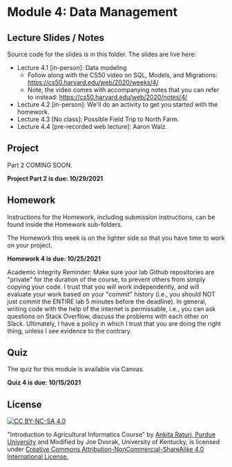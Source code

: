 # Module 4: Data Management

## Lecture Slides / Notes

Source code for the slides is in this folder. The slides are live here:

- Lecture 4.1 [in-person]: Data modeling
  - Follow along with the CS50 video on SQL, Models, and Migrations: https://cs50.harvard.edu/web/2020/weeks/4/
  - Note, the video comes with accompanying notes that you can refer to instead: https://cs50.harvard.edu/web/2020/notes/4/
- Lecture 4.2 [in-person]: We'll do an activity to get you started with the homework. 
- Lecture 4.3 [No class]: Possible Field Trip to North Farm.
- Lecture 4.4 [pre-recorded web lecture]: Aaron Walz.


## Project

Part 2 COMING SOON.

**Project Part 2 is due: 10/29/2021**
 
## Homework

Instructions for the Homework, including submission instructions, can be found inside the Homework sub-folders.

The Homework this week is on the lighter side so that you have time to work on your project.

**Homework 4 is due: 10/25/2021** 

Academic Integrity Reminder: Make sure your lab Github repositories are "private" for the duration of the course, to prevent others from simply copying your code. I trust that you will work independently, and will evaluate your work based on your "commit" history (i.e., you should NOT just commit the ENTIRE lab 5 minutes before the deadline). In general, writing code with the help of the internet is permissable, i.e., you can ask questions on Stack Overflow, discuss the problems with each other on Slack. Ultimately, I have a policy in which I trust that you are doing the right thing, unless I see evidence to the contrary.


## Quiz

The quiz for this module is available via Canvas. 

**Quiz 4 is due: 10/15/2021**

## License
[![CC BY-NC-SA 4.0][cc-by-nc-sa-shield]][cc-by-nc-sa]

<!-- This work is licensed under a
[Creative Commons Attribution-NonCommercial-ShareAlike 4.0 International License][cc-by-nc-sa].

[![CC BY-NC-SA 4.0][cc-by-nc-sa-image]][cc-by-nc-sa] -->

[cc-by-nc-sa]: http://creativecommons.org/licenses/by-nc-sa/4.0/
[cc-by-nc-sa-image]: https://licensebuttons.net/l/by-nc-sa/4.0/88x31.png
[cc-by-nc-sa-shield]: https://img.shields.io/badge/License-CC%20BY--NC--SA%204.0-lightgrey.svg

  "Introduction to Agricultural Informatics Course" by [Ankita Raturi, Purdue University](https://github.com/ag-informatics/ag-informatics-course) and Modified by Joe Dvorak, University of Kentucky, is licensed under [Creative Commons Attribution-NonCommercial-ShareAlike 4.0 International License.](http://creativecommons.org/licenses/by-nc-sa/4.0/)
